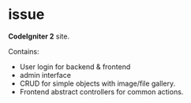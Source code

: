 # issue

<b>CodeIgniter 2</b> site.

Contains:
- User login for backend & frontend
- admin interface
- CRUD for simple objects with image/file gallery.
- Frontend abstract controllers for common actions.
